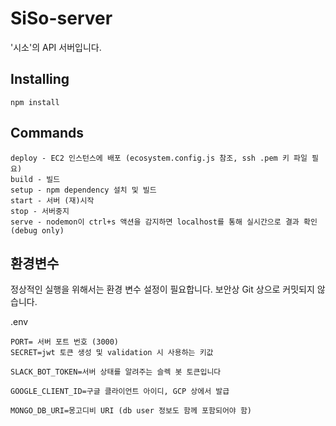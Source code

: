 # SiSo-server
'시소'의 API 서버입니다.

## Installing

`npm install`

## Commands

```
deploy - EC2 인스턴스에 배포 (ecosystem.config.js 참조, ssh .pem 키 파일 필요)
build - 빌드
setup - npm dependency 설치 및 빌드
start - 서버 (재)시작
stop - 서버중지
serve - nodemon이 ctrl+s 액션을 감지하면 localhost를 통해 실시간으로 결과 확인 (debug only)
```

## 환경변수
정상적인 실행을 위해서는 환경 변수 설정이 필요합니다. 보안상 Git 상으로 커밋되지 않습니다.

.env
```
PORT= 서버 포트 번호 (3000)
SECRET=jwt 토큰 생성 및 validation 시 사용하는 키값

SLACK_BOT_TOKEN=서버 상태를 알려주는 슬렉 봇 토큰입니다

GOOGLE_CLIENT_ID=구글 클라이언트 아이디, GCP 상에서 발급

MONGO_DB_URI=몽고디비 URI (db user 정보도 함께 포함되어야 함)
```

